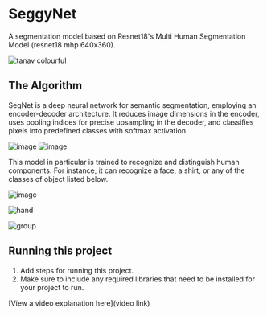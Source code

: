 # SeggyNet

A segmentation model based on Resnet18's Multi Human Segmentation Model (resnet18 mhp 640x360).

![tanav colourful](https://github.com/sagmeister101/SeggyNet/assets/173954198/887198bc-4594-4670-9beb-fbf1abeae878)



## The Algorithm

SegNet is a deep neural network for semantic segmentation, employing an encoder-decoder architecture. It reduces image dimensions in the encoder, uses pooling indices for precise upsampling in the decoder, and classifies pixels into predefined classes with softmax activation. 

![image](https://github.com/sagmeister101/SeggyNet/assets/173954198/ff99ff39-ce06-47a4-ba5c-84d5caad761d)
![image](https://github.com/sagmeister101/SeggyNet/assets/173954198/59571480-c2a2-442a-869f-33f1059f588a)


This model in particular is trained to recognize and distinguish human components. For instance, it can recognize a face, a shirt, or any of the classes of object listed below.

![image](https://github.com/sagmeister101/SeggyNet/assets/173954198/d417be69-a61d-4f43-83e1-45e341323b10)

![hand](https://github.com/sagmeister101/SeggyNet/assets/173954198/c3034334-0fb0-4bd8-a603-fedfe0df65d3)

![group](https://github.com/sagmeister101/SeggyNet/assets/173954198/0808c005-0203-40b9-a94d-c96d98319ed4)


## Running this project

1. Add steps for running this project.
2. Make sure to include any required libraries that need to be installed for your project to run.

[View a video explanation here](video link)
